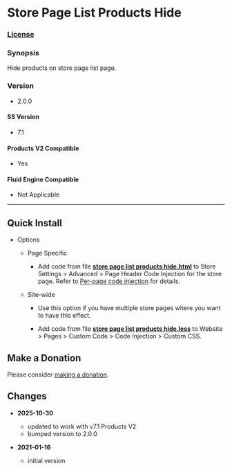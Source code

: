 # Store Page List Products Hide

### [License][1]

### Synopsis

Hide products on store page list page.

### Version

  * 2.0.0

#### SS Version

  * 7.1

#### Products V2 Compatible

  * Yes

#### Fluid Engine Compatible

  * Not Applicable

---

## Quick Install

* Options

  * Page Specific
  
    * Add code from file **[store page list products hide.html][2]** to
      Store Settings > Advanced > Page Header Code Injection for the store page.
      Refer to [Per-page code injection][3] for details.
      
  * Site-wide
  
    * Use this option if you have multiple store pages where you want to have
      this effect.
      
    * Add code from file **[store page list products hide.less][4]** to
      Website > Pages > Custom Code > Code Injection > Custom CSS.

## Make a Donation

Please consider [making a donation][5].

## Changes

* **2025-10-30**

  * updated to work with v7.1 Products V2
  * bumped version to 2.0.0
  
* **2021-01-16**

  * initial version

[1]: https://github.com/tomsWebConsulting/twcsl/blob/main/LICENSE.txt#L1
[2]: store%20page%20list%20products%20hide.html#L1
[3]: https://support.squarespace.com/hc/en-us/articles/205815908-Using-code-injection#toc-per-page-code-injection
[4]: store%20page%20list%20products%20hide.less#L1
[5]: https://github.com/tomsWebConsulting/twcsl#make-a-donation
